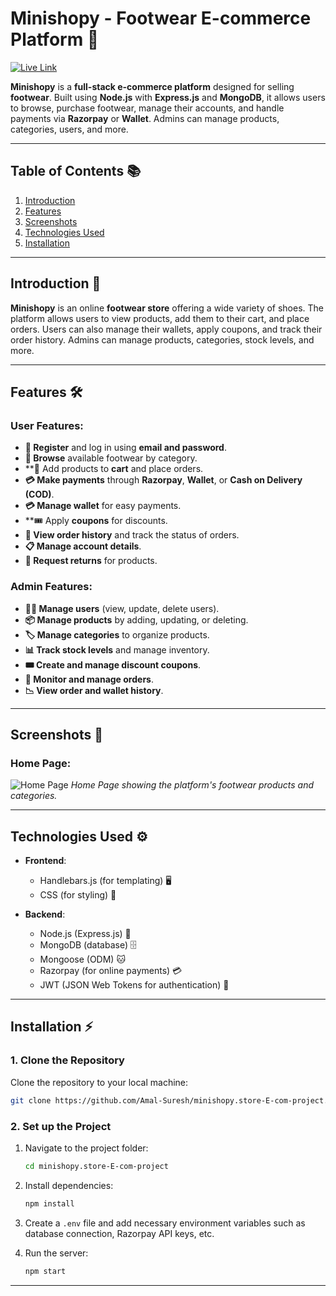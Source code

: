 # **Minishopy - Footwear E-commerce Platform** 👟

[![Live Link](https://img.shields.io/badge/Live%20Link-Click%20Here-brightgreen)](https://minishopy.site/)

**Minishopy** is a **full-stack e-commerce platform** designed for selling **footwear**. Built using **Node.js** with **Express.js** and **MongoDB**, it allows users to browse, purchase footwear, manage their accounts, and handle payments via **Razorpay** or **Wallet**. Admins can manage products, categories, users, and more.

---

## **Table of Contents** 📚

1. [Introduction](#introduction)  
2. [Features](#features)  
3. [Screenshots](#screenshots)  
4. [Technologies Used](#technologies-used)  
5. [Installation](#installation)  

---

## **Introduction** 📖

**Minishopy** is an online **footwear store** offering a wide variety of shoes. The platform allows users to view products, add them to their cart, and place orders. Users can also manage their wallets, apply coupons, and track their order history. Admins can manage products, categories, stock levels, and more.

---

## **Features** 🛠️

### **User Features:**
- **🚶 Register** and log in using **email and password**.
- **👟 Browse** available footwear by category.
- **🛒 Add products to **cart** and place orders.
- **💳 Make payments** through **Razorpay**, **Wallet**, or **Cash on Delivery (COD)**.
- **💳 Manage wallet** for easy payments.
- **🎟️ Apply **coupons** for discounts.
- **📜 View order history** and track the status of orders.
- **📋 Manage account details**.
- **🔄 Request returns** for products.

### **Admin Features:**
- **👩‍💼 Manage users** (view, update, delete users).
- **📦 Manage products** by adding, updating, or deleting.
- **🏷️ Manage categories** to organize products.
- **📊 Track stock levels** and manage inventory.
- **🎟️ Create and manage discount coupons**.
- **📑 Monitor and manage orders**.
- **📉 View order and wallet history**.

---

## **Screenshots** 📸

### **Home Page**:  
![Home Page](https://drive.google.com/file/d/1v7vIXQhGuXu87e2fizyonconkG4DHyKO/view?usp=sharing)
*Home Page showing the platform's footwear products and categories.*

---

## **Technologies Used** ⚙️

- **Frontend**:
  - Handlebars.js (for templating) 🖥️
  - CSS (for styling) 🎨

- **Backend**:
  - Node.js (Express.js) 🚀
  - MongoDB (database) 🗄️
  - Mongoose (ODM) 🐱
  - Razorpay (for online payments) 💳
  - JWT (JSON Web Tokens for authentication) 🔑

---

## **Installation** ⚡

### **1. Clone the Repository**

Clone the repository to your local machine:

```bash
git clone https://github.com/Amal-Suresh/minishopy.store-E-com-project.git
```

### **2. Set up the Project**

1. Navigate to the project folder:
   ```bash
   cd minishopy.store-E-com-project
   ```

2. Install dependencies:
   ```bash
   npm install
   ```

3. Create a `.env` file and add necessary environment variables such as database connection, Razorpay API keys, etc.

4. Run the server:
   ```bash
   npm start
   ```

---
